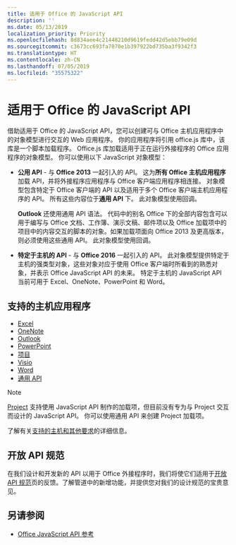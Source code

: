 ```yaml
---
title: 适用于 Office 的 JavaScript API
description: ''
ms.date: 05/13/2019
localization_priority: Priority
ms.openlocfilehash: 8d834aee4c21448210d9619fedd42d5ebb79e09d
ms.sourcegitcommit: c3673cc693fa7070e1b397922bd735ba3f9342f3
ms.translationtype: HT
ms.contentlocale: zh-CN
ms.lasthandoff: 07/05/2019
ms.locfileid: "35575322"
---
```

# <a name="javascript-api-for-office"></a>适用于 Office 的 JavaScript API

借助适用于 Office 的 JavaScript API，您可以创建可与 Office 主机应用程序中的对象模型进行交互的 Web 应用程序。 你的应用程序将引用 office.js 库中，该库是一个脚本加载程序。 Office.js 库加载适用于正在运行外接程序的 Office 应用程序的对象模型。 你可以使用以下 JavaScript 对象模型：

- **公用 API** - 与 **Office 2013** 一起引入的 API。 这为**所有 Office 主机应用程序**加载 API，并将外接程序应用程序与 Office 客户端应用程序相连接。 对象模型包含特定于 Office 客户端的 API 以及适用于多个 Office 客户端主机应用程序的 API。 所有这些内容位于**通用 API** 下。 此对象模型使用回调。 

  **Outlook** 还使用通用 API 语法。 代码中的别名 Office 下的全部内容包含可以用于编写与 Office 文档、工作簿、演示文稿、邮件项以及 Office 加载项中的项目中的内容交互的脚本的对象。如果加载项面向 Office 2013 及更高版本，则必须使用这些通用 API。 此对象模型使用回调。

- **特定于主机的 API** - 与 **Office 2016** 一起引入的 API。 此对象模型提供特定于主机的强类型对象，这些对象对应于使用 Office 客户端时所看到的熟悉对象，并表示 Office JavaScript API 的未来。 特定于主机的 JavaScript API 当前可用于 Excel、OneNote、PowerPoint 和 Word。

## <a name="supported-host-applications"></a>支持的主机应用程序

- [Excel](overview/excel-add-ins-reference-overview.md)
- [OneNote](overview/onenote-add-ins-javascript-reference.md)
- [Outlook](requirement-sets/outlook-api-requirement-sets.md)
- [PowerPoint](overview/powerpoint-add-ins-reference-overview.md)
- [项目](overview/project-add-ins-reference-overview.md)
- [Visio](overview/visio-javascript-reference-overview.md)
- [Word](overview/word-add-ins-reference-overview.md)
- [通用 API](requirement-sets/office-add-in-requirement-sets.md)

> [!NOTE] 
> [Project](overview/project-add-ins-reference-overview.md) 支持使用 JavaScript API 制作的加载项，但目前没有专为与 Project 交互而设计的 JavaScript API。 你可以使用通用 API 来创建 Project 加载项。

了解有关[支持的主机和其他要求](../concepts/requirements-for-running-office-add-ins.md)的详细信息。

## <a name="open-api-specifications"></a>开放 API 规范

在我们设计和开发新的 API 以用于 Office 外接程序时，我们将使它们适用于[开放 API 规范](openspec/openspec.md)页的反馈。了解管道中的新增功能，并提供您对我们的设计规范的宝贵意见。

## <a name="see-also"></a>另请参阅

- [Office JavaScript API 参考](/javascript/api/overview/office)
